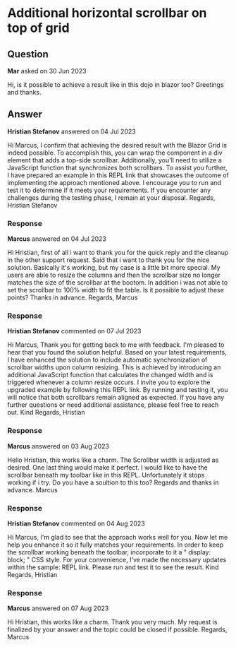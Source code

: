 # Additional horizontal scrollbar on top of grid

## Question

**Mar** asked on 30 Jun 2023

Hi, is it possible to achieve a result like in this dojo in blazor too? Greetings and thanks.

## Answer

**Hristian Stefanov** answered on 04 Jul 2023

Hi Marcus, I confirm that achieving the desired result with the Blazor Grid is indeed possible. To accomplish this, you can wrap the component in a div element that adds a top-side scrollbar. Additionally, you'll need to utilize a JavaScript function that synchronizes both scrollbars. To assist you further, I have prepared an example in this REPL link that showcases the outcome of implementing the approach mentioned above. I encourage you to run and test it to determine if it meets your requirements. If you encounter any challenges during the testing phase, I remain at your disposal. Regards, Hristian Stefanov

### Response

**Marcus** answered on 04 Jul 2023

Hi Hristian, first of all i want to thank you for the quick reply and the cleanup in the other support request. Said that i want to thank you for the nice solution. Basically it's working, but my case is a little bit more special. My users are able to resize the columns and then the scrollbar size no longer matches the size of the scrollbar at the bootom. In addition i was not able to set the scrollbar to 100% width to fit the table. Is it possible to adjust these points? Thanks in advance. Regards, Marcus

### Response

**Hristian Stefanov** commented on 07 Jul 2023

Hi Marcus, Thank you for getting back to me with feedback. I'm pleased to hear that you found the solution helpful. Based on your latest requirements, I have enhanced the solution to include automatic synchronization of scrollbar widths upon column resizing. This is achieved by introducing an additional JavaScript function that calculates the changed width and is triggered whenever a column resize occurs. I invite you to explore the upgraded example by following this REPL link. By running and testing it, you will notice that both scrollbars remain aligned as expected. If you have any further questions or need additional assistance, please feel free to reach out. Kind Regards, Hristian

### Response

**Marcus** answered on 03 Aug 2023

Hello Hristian, this works like a charm. The Scrollbar width is adjusted as desired. One last thing would make it perfect. I would like to have the scrollbar beneath my toolbar like in this REPL. Unfortunately it stops working if i try. Do you have a soultion to this too? Regards and thanks in advance. Marcus

### Response

**Hristian Stefanov** commented on 04 Aug 2023

Hi Marcus, I'm glad to see that the approach works well for you. Now let me help you enhance it so it fully matches your requirements. In order to keep the scrollbar working beneath the toolbar, incorporate to it a " display: block; " CSS style. For your convenience, I've made the necessary updates within the sample: REPL link. Please run and test it to see the result. Kind Regards, Hristian

### Response

**Marcus** answered on 07 Aug 2023

Hi Hristian, this works like a charm. Thank you very much. My request is finalized by your answer and the topic could be closed if possible. Regards, Marcus

